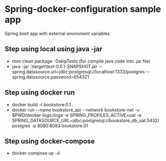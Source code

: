 # Spring-docker-configuration sample app
Spring boot app with external enviroment variables

## Step using local using java -jar 
- mvn clean package -DskipTests (for compile java code into .jar file)
- java -jar .\target\test-0.0.1-SNAPSHOT.jar --spring.datasource.url=jdbc:postgresql://localhost:1333/postgres --spring.datasource.password=654321

## Step using docker run
- docker build -t bookstore:0.1 .
- docker run --name bookstore_api --network bookstore-net -v $PWD/docker-logs:/logs -e SPRING_PROFILES_ACTIVE=uat -e SPRING_DATASOURCE_URL=jdbc:postgresql://bookstore_db_uat:5432/postgres -p 8090:8083 bookstore:01

## Step using docker-compose 
- docker-compose up -d
